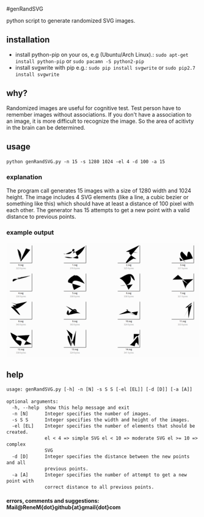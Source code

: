 #genRandSVG

python script to generate randomized SVG images.

## installation

- install python-pip on your os, e.g (Ubuntu/Arch Linux).: `sudo apt-get install python-pip` or `sudo pacamn -S python2-pip`
- install svgwrite with pip e.g.: `sudo pip install svgwrite` or `sudo pip2.7 install svgwrite`


## why?

Randomized images are useful for cognitive test. Test person have to remember images without associations.
If you don't have a association to an image, it is more difficult to recognize the image. So the area of acitivty
in the brain can be determined.

## usage

`python genRandSVG.py -n 15 -s 1280 1024 -el 4 -d 100 -a 15`

### explanation

The program call generates 15 images with a size of 1280 width and 1024 height. The image includes 4 SVG elements (like a line, a cubic bezier or something like this) which should have at least a distance of 100 pixel with each other. The generator has 15 attempts to get a new point with a valid distance to previous points.

### example output

![ScreenShot](https://raw.githubusercontent.com/ReneMuhl/genRandSVG/master/genRandSVG/meta/example_output.png)


## help

```
usage: genRandSVG.py [-h] -n [N] -s S S [-el [EL]] [-d [D]] [-a [A]]

optional arguments:
  -h, --help  show this help message and exit
  -n [N]      Integer specifies the number of images.
  -s S S      Integer specifies the width and height of the images.
  -el [EL]    Integer specifies the number of elements that should be created.
              el < 4 => simple SVG el < 10 => moderate SVG el >= 10 => complex
              SVG
  -d [D]      Integer specifies the distance between the new points and all
              previous points.
  -a [A]      Integer specifies the number of attempt to get a new point with
              correct distance to all previous points.
```

#### errors, comments and suggestions: Mail@ReneM{dot}github{at}gmail{dot}com
